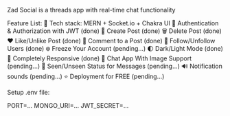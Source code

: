 Zad Social is a threads app with real-time chat functionality


Feature List:
🌟 Tech stack: MERN + Socket.io + Chakra UI
🎃 Authentication & Authorization with JWT    (done)
📝 Create Post    (done)
🗑️ Delete Post    (done)
❤️ Like/Unlike Post    (done)
💬 Comment to a Post    (done)
👥 Follow/Unfollow Users    (done)
❄️ Freeze Your Account    (pending...)
🌓 Dark/Light Mode    (done)
📱 Completely Responsive    (done)
💬 Chat App With Image Support    (pending...)
👀 Seen/Unseen Status for Messages    (pending...)
🔊 Notification sounds    (pending...)
⭐ Deployment for FREE    (pending...)


Setup .env file:

PORT=...
MONGO_URI=...
JWT_SECRET=...
